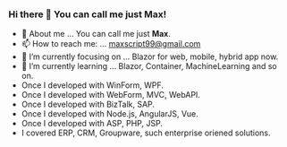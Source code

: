 ### Hi there 👋 You can call me just Max! 

<!--
**ScriptBox99/ScriptBox99** is a ✨ _special_ ✨ repository because its `README.md` (this file) appears on your GitHub profile.

Here are some ideas to get you started:

- 🔭 I’m currently working on ...
- 🌱 I’m currently learning ...
- 👯 I’m looking to collaborate on ...
- 🤔 I’m looking for help with ...
- 💬 Ask me about ...
- 📫 How to reach me: ...
- 😄 Pronouns: ...
- ⚡ Fun fact: ...
-->

- 💬 About me ... You can call me just <b>Max</b>. 
- 📫 How to reach me: ... maxscript99@gmail.com
- 🔭 I’m currently focusing on ... Blazor for web, mobile, hybrid app now.
- 🌱 I’m currently learning ... Blazor, Container, MachineLearning and so on.
- Once I developed with WinForm, WPF.
- Once I developed with WebForm, MVC, WebAPI.
- Once I developed with BizTalk, SAP.
- Once I developed with Node.js, AngularJS, Vue.
- Once I developed with ASP, PHP, JSP.
- I covered ERP, CRM, Groupware, such enterprise oriened solutions.

